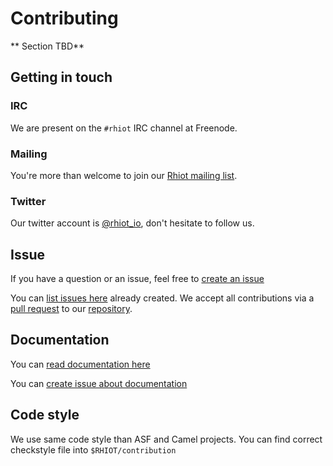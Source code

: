 # Contributing

** Section TBD**

## Getting in touch

### IRC

We are present on the `#rhiot` IRC channel at Freenode.

### Mailing

You're more than welcome to join our [Rhiot mailing list](https://groups.google.com/forum/#!forum/rhiot). 


### Twitter

Our twitter account is  [@rhiot_io](http://twitter.com/rhiot_io), don't hesitate to follow us.

## Issue

If you have a question or an issue, feel free to [create an issue](https://github.com/rhiot/rhiot/issues/new)

You can [list issues here](https://github.com/rhiot/rhiot/issues) already created. We accept all contributions via a [pull request](https://help.github.com/articles/using-pull-requests/) to our [repository](https://github.com/rhiot/rhiot).

## Documentation

You can [read documentation here](https://rhiot.gitbooks.io/rhiotdocumentation/content/)

You can [create issue about documentation ](https://github.com/rhiot/rhiot/issues/new)

## Code style

We use same code style than ASF and Camel projects.
You can find correct checkstyle file into `$RHIOT/contribution`

